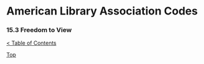 [0]: ../README.md
[15.3]: freedom-to-read.md

# American Library Association Codes
### 15.3 Freedom to View
[< Table of Contents][0]

[Top][15.3]
